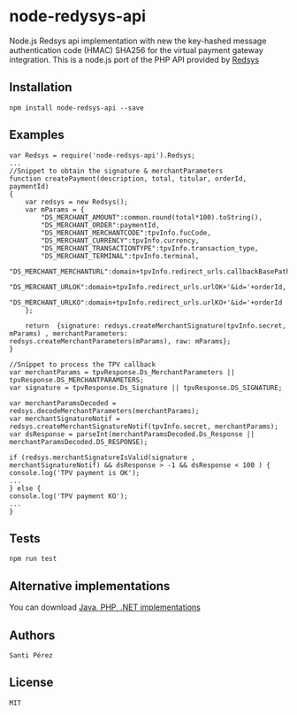 # node-redysys-api

Node.js Redsys api implementation with new the key-hashed message authentication code (HMAC) SHA256 for the virtual payment gateway integration. This is a node.js port of the PHP API provided by [Redsys](http://www.redsys.es/)

## Installation

	npm install node-redsys-api --save
	
## Examples
```
var Redsys = require('node-redsys-api').Redsys;
...
//Snippet to obtain the signature & merchantParameters
function createPayment(description, total, titular, orderId, paymentId)
{
    var redsys = new Redsys();
    var mParams = {
        "DS_MERCHANT_AMOUNT":common.round(total*100).toString(),
        "DS_MERCHANT_ORDER":paymentId,
        "DS_MERCHANT_MERCHANTCODE":tpvInfo.fucCode,
        "DS_MERCHANT_CURRENCY":tpvInfo.currency,
        "DS_MERCHANT_TRANSACTIONTYPE":tpvInfo.transaction_type,
        "DS_MERCHANT_TERMINAL":tpvInfo.terminal,
        "DS_MERCHANT_MERCHANTURL":domain+tpvInfo.redirect_urls.callbackBasePath+'/'+orderId,
        "DS_MERCHANT_URLOK":domain+tpvInfo.redirect_urls.urlOK+'&id='+orderId,
        "DS_MERCHANT_URLKO":domain+tpvInfo.redirect_urls.urlKO+'&id='+orderId
    };

    return  {signature: redsys.createMerchantSignature(tpvInfo.secret, mParams) , merchantParameters: redsys.createMerchantParameters(mParams), raw: mParams};
}

//Snippet to process the TPV callback
var merchantParams = tpvResponse.Ds_MerchantParameters || tpvResponse.DS_MERCHANTPARAMETERS;
var signature = tpvResponse.Ds_Signature || tpvResponse.DS_SIGNATURE;

var merchantParamsDecoded = redsys.decodeMerchantParameters(merchantParams);
var merchantSignatureNotif = redsys.createMerchantSignatureNotif(tpvInfo.secret, merchantParams);
var dsResponse = parseInt(merchantParamsDecoded.Ds_Response || merchantParamsDecoded.DS_RESPONSE);

if (redsys.merchantSignatureIsValid(signature , merchantSignatureNotif) && dsResponse > -1 && dsResponse < 100 ) {
console.log('TPV payment is OK');
...
} else {
console.log('TPV payment KO');
...
}
```

## Tests
	
	npm run test
	
## Alternative implementations

You can download [Java, PHP, .NET implementations](http://www.redsys.es/#descargas)

## Authors

	Santi Pérez

## License

	MIT
